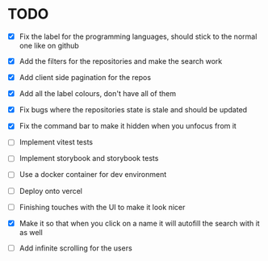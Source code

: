 # TODO

- [X] Fix the label for the programming languages, should stick to the normal one like on github
- [X] Add the filters for the repositories and make the search work
- [X] Add client side pagination for the repos
- [X] Add all the label colours, don't have all of them
- [X] Fix bugs where the repositories state is stale and should be updated

- [X] Fix the command bar to make it hidden when you unfocus from it
- [ ] Implement vitest tests
- [ ] Implement storybook and storybook tests
- [ ] Use a docker container for dev environment
- [ ] Deploy onto vercel
- [ ] Finishing touches with the UI to make it look nicer

- [X] Make it so that when you click on a name it will autofill the search with it as well
- [ ] Add infinite scrolling for the users